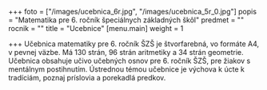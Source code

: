 +++
foto = ["/images/ucebnica_6r.jpg", "/images/ucebnica_5r_0.jpg"]
popis = "Matematika pre 6. ročník špeciálnych základných škôl"
predmet = ""
rocnik = ""
title = "Ucebnice"
[menu.main]
weight = 1

+++
Učebnica matematiky pre 6. ročník ŠZŠ je štvorfarebná, vo formáte A4, v pevnej väzbe. Má 130 strán, 96 strán aritmetiky a 34 strán geometrie.  Učebnica obsahuje učivo učebných osnov pre 6. ročník ŠZŠ, pre žiakov s mentálnym postihnutím. Ústrednou témou učebnice je výchova k úcte k tradíciám, poznaj príslovia a porekadlá predkov.